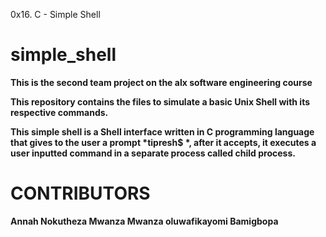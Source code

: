 0x16. C - Simple Shell
# simple_shell
<p> </p>
<strong>This is the second team project on the alx software engineering course</strong>

<p><strong>This repository contains the files to simulate a basic Unix Shell with its respective commands.

This simple shell is a Shell interface written in C programming language that gives to the user a prompt *tipresh$ *, after it accepts, it executes a user inputted command in a separate process called child process.</strong></p>



<h1>CONTRIBUTORS</h1>
<strong>
         Annah Nokutheza Mwanza Mwanza 
         oluwafikayomi Bamigbopa </strong>
